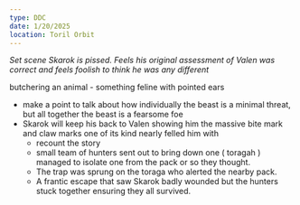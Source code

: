 ```yaml
---
type: DDC
date: 1/20/2025
location: Toril Orbit
---
```


*Set scene
Skarok is pissed. Feels his original assessment of Valen was correct and feels foolish to think he was any different*

butchering an animal - something feline with pointed ears
- make a point to talk about how individually the beast is a minimal threat, but all together the beast is a fearsome foe
- Skarok will keep his back to Valen showing him the massive bite mark and claw marks one of its kind nearly felled him with
	- recount the story
	- small team of hunters sent out to bring down one ( toragah ) managed to isolate one from the pack or so they thought. 
	- The trap was sprung on the toraga who alerted the nearby pack. 
	- A frantic escape that saw Skarok badly wounded but the hunters stuck together ensuring they all survived.
